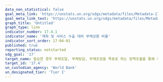 ```yaml
---
data_non_statistical: false
goal_meta_link: 'https://unstats.un.org/sdgs/metadata/files/Metadata-17-04-01.pdf'
goal_meta_link_text: 'https://unstats.un.org/sdgs/metadata/files/Metadata-17-04-01.pdf'
graph_title: 'Untitled'
graph_type: line
indicator_number: 17.4.1
indicator_name: '재화 및 서비스 수출 대비 부채상환 비율'
indicator_sort_order: 17-04-01
published: true
reporting_status: notstarted
sdg_goal: '17'
target_name: 필요한 경우 부채조달, 부채탕감, 부채조정을 목표로 하는 정책조율을 통해 개도국이 장기적인 부채 상환능력을 갖출 수 있도록 지원; 고채무국의 채무부담을 완화하기 위해 외채문제에 대응'
target_id: '17.4'
un_custodian_agency: 'World Bank'
un_designated_tier: 'Tier I'
---
```

